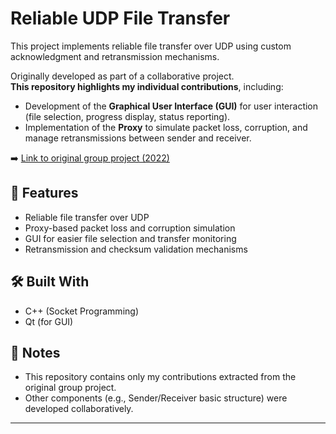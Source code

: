 # Reliable UDP File Transfer

This project implements reliable file transfer over UDP using custom acknowledgment and retransmission mechanisms.

Originally developed as part of a collaborative project.  
**This repository highlights my individual contributions**, including:
- Development of the **Graphical User Interface (GUI)** for user interaction (file selection, progress display, status reporting).
- Implementation of the **Proxy** to simulate packet loss, corruption, and manage retransmissions between sender and receiver.

➡️ [Link to original group project (2022)](https://github.com/ChingChunH/reliable_UDP)

## 🚀 Features
- Reliable file transfer over UDP
- Proxy-based packet loss and corruption simulation
- GUI for easier file selection and transfer monitoring
- Retransmission and checksum validation mechanisms

## 🛠️ Built With
- C++ (Socket Programming)
- Qt (for GUI)

## 📜 Notes
- This repository contains only my contributions extracted from the original group project.
- Other components (e.g., Sender/Receiver basic structure) were developed collaboratively.

---

